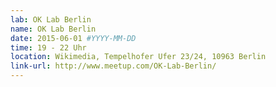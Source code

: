 ```yaml
---
lab: OK Lab Berlin
name: OK Lab Berlin
date: 2015-06-01 #YYYY-MM-DD
time: 19 - 22 Uhr
location: Wikimedia, Tempelhofer Ufer 23/24, 10963 Berlin 
link-url: http://www.meetup.com/OK-Lab-Berlin/
---
```


